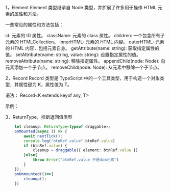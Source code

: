 1，Element
Element 类型继承自 Node 类型，并扩展了许多用于操作 HTML 元素的属性和方法。

一些常见的属性和方法包括：

id: 元素的 ID 属性。
className: 元素的 class 属性。
children: 一个包含所有子元素的 HTMLCollection。
innerHTML: 元素的 HTML 内容。
outerHTML: 元素的 HTML 内容，包括元素自身。
getAttribute(name: string): 获取指定属性的值。
setAttribute(name: string, value: string): 设置指定属性的值。
removeAttribute(name: string): 移除指定属性。
appendChild(node: Node): 向元素添加一个子节点。
removeChild(node: Node): 从元素中移除一个子节点。

2，Record
Record 类型是 TypeScript 中的一个工具类型，用于构造一个对象类型，其属性键为 K，属性值为 T。

语法：
Record<K extends keyof any, T>

示例：

3，ReturnType，推断返回值类型
```ts
    let cleanup: ReturnType<typeof draggable>;
    onMounted(async () => {
        await nextTick();
        console.log("btnRef.value",btnRef.value)
        if (btnRef.value) {
            cleanup = draggable({ element: btnRef.value })
        }else{
            throw Error("btnRef.value 不是dom元素")
        }
    });
    onUnmounted(()=>{
        cleanup();
    })
```
